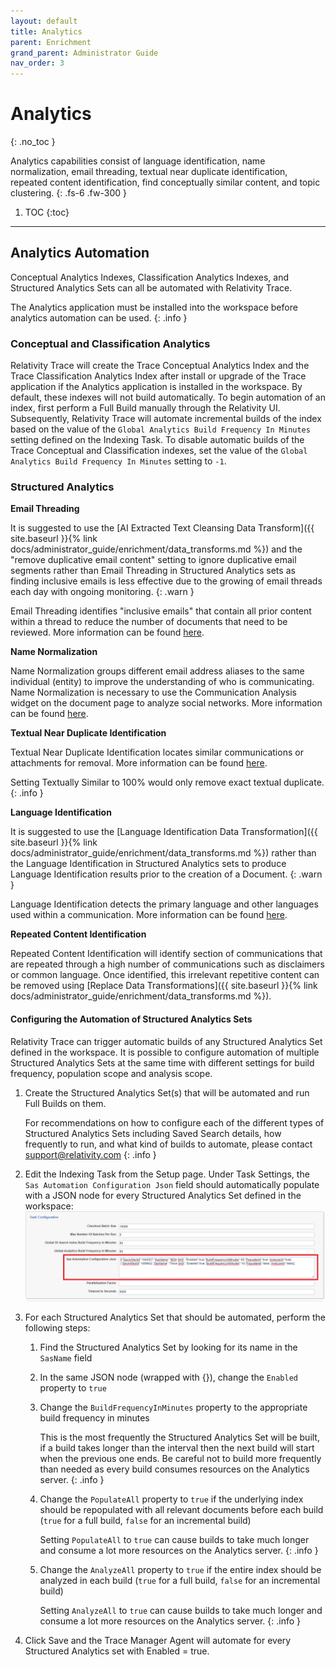 ```yaml
---
layout: default
title: Analytics
parent: Enrichment
grand_parent: Administrator Guide
nav_order: 3
---
```


# Analytics
{: .no_toc }


Analytics capabilities consist of language identification, name normalization, email threading, textual near duplicate identification, repeated content identification, find conceptually similar content, and topic clustering.
{: .fs-6 .fw-300 }

1. TOC
{:toc}

---

## Analytics Automation

Conceptual Analytics Indexes, Classification Analytics Indexes, and Structured Analytics Sets can all be automated with Relativity Trace.

The Analytics application must be installed into the workspace before analytics automation can be used.
{: .info }

### Conceptual and Classification Analytics

Relativity Trace will create the Trace Conceptual Analytics Index and the Trace Classification Analytics Index after install or upgrade of the Trace application if the Analytics application is installed in the workspace. By default, these indexes will not build automatically. To begin automation of an index, first perform a Full Build manually through the Relativity UI. Subsequently, Relativity Trace will automate incremental builds of the index based on the value of the `Global Analytics Build Frequency In Minutes` setting defined on the Indexing Task. To disable automatic builds of the Trace Conceptual and Classification indexes, set the value of the `Global Analytics Build Frequency In Minutes` setting to `-1`.

### Structured Analytics

**Email Threading**

It is suggested to use the [AI Extracted Text Cleansing Data Transform]({{ site.baseurl }}{% link docs/administrator_guide/enrichment/data_transforms.md %}) and the "remove duplicative email content" setting to ignore duplicative email segments rather than Email Threading in Structured Analytics sets as finding inclusive emails is less effective due to the growing of email threads each day with ongoing monitoring.
{: .warn }

Email Threading identifies "inclusive emails" that contain all prior content within a thread to reduce the number of documents that need to be reviewed. More information can be found [here](https://help.relativity.com/RelativityOne/Content/Relativity/Analytics/Email_threading.htm).

**Name Normalization**

Name Normalization groups different email address aliases to the same individual (entity) to improve the understanding of who is communicating. Name Normalization is necessary to use the Communication Analysis widget on the document page to analyze social networks. More information can be found [here](https://help.relativity.com/RelativityOne/Content/Relativity/Analytics/Name_normalization.htm).

**Textual Near Duplicate Identification**

Textual Near Duplicate Identification locates similar communications or attachments for removal. More information can be found [here](https://help.relativity.com/RelativityOne/Content/Relativity/Analytics/Textual_near_duplicate_identification.htm).

Setting Textually Similar to 100% would only remove exact textual duplicate.
{: .info }

**Language Identification**

It is suggested to use the [Language Identification Data Transformation]({{ site.baseurl }}{% link docs/administrator_guide/enrichment/data_transforms.md %}) rather than the Language Identification in Structured Analytics sets to produce Language Identification results prior to the creation of a Document.
{: .warn }

Language Identification detects the primary language and other languages used within a communication. More information can be found [here](https://help.relativity.com/RelativityOne/Content/Relativity/Analytics/Language_identification.htm).

**Repeated Content Identification**

Repeated Content Identification will identify section of communications that are repeated through a high number of communications such as disclaimers or common language. Once identified, this irrelevant repetitive content can be removed using [Replace Data Transformations]({{ site.baseurl }}{% link docs/administrator_guide/enrichment/data_transforms.md %}).

#### Configuring the Automation of Structured Analytics Sets

Relativity Trace can trigger automatic builds of any Structured Analytics Set defined in the workspace. It is possible to configure automation of multiple Structured Analytics Sets at the same time with different settings for build frequency, population scope and analysis scope.

1. Create the Structured Analytics Set(s) that will be automated and run Full Builds on them.

   For recommendations on how to configure each of the different types of Structured Analytics Sets including Saved Search details, how frequently to run, and what kind of builds to automate, please contact [support@relativity.com](mailto:support@relativity.com)
   {: .info }

2. Edit the Indexing Task from the Setup page. Under Task Settings, the `Sas Automation Configuration Json` field should automatically populate with a JSON node for every Structured Analytics Set defined in the workspace: ![image-20191223171511007](media/analytics/image-20191223171511007.png)

3. For each Structured Analytics Set that should be automated, perform the following steps:

   1. Find the Structured Analytics Set by looking for its name in the `SasName` field

   2. In the same JSON node (wrapped with {}), change the `Enabled` property to `true`

   3. Change the `BuildFrequencyInMinutes` property to the appropriate build frequency in minutes 

      This is the most frequently the Structured Analytics Set will be built, if a build takes longer than the interval then the next build will start when the previous one ends. Be careful not to build more frequently than needed as every build consumes resources on the Analytics server.
      {: .info }

   4. Change the `PopulateAll` property to `true` if the underlying index should be repopulated with all relevant documents before each build (`true` for a full build, `false` for an incremental build)

      Setting `PopulateAll` to `true` can cause builds to take much longer and consume a lot more resources on the Analytics server.
      {: .info }

   5. Change the `AnalyzeAll` property to `true` if the entire index should be analyzed in each build (`true` for a full build, `false` for an incremental build)

      Setting `AnalyzeAll` to `true` can cause builds to take much longer and consume a lot more resources on the Analytics server.
      {: .info }

4. Click Save and the Trace Manager Agent will automate for every Structured Analytics set with Enabled = true.

